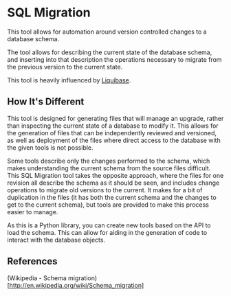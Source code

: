 SQL Migration
=============

This tool allows for automation around version controlled changes to a database
schema.

The tool allows for describing the current state of the database schema, and
inserting into that description the operations necessary to migrate from the
previous version to the current state.

This tool is heavily influenced by [Liquibase](http://www.liquibase.org).


## How It's Different

This tool is designed for generating files that will manage an upgrade, rather
than inspecting the current state of a database to modify it.  This allows for
the generation of files that can be independently reviewed and versioned, as
well as deployment of the files where direct access to the database with the
given tools is not possible.

Some tools describe only the changes performed to the schema, which makes
understanding the current schema from the source files difficult.  This SQL
Migration tool takes the opposite approach, where the files for one revision
all describe the schema as it should be seen, and includes change operations
to migrate old versions to the current.  It makes for a bit of duplication
in the files (it has both the current schema and the changes to get to the
current schema), but tools are provided to make this process easier to manage.

As this is a Python library, you can create new tools based on the API to load
the schema.  This can allow for aiding in the generation of code to interact
with the database objects.


## References

(Wikipedia - Schema migration)[http://en.wikipedia.org/wiki/Schema_migration]
